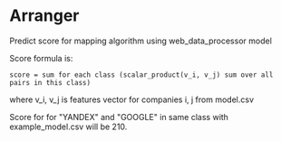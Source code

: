 # Arranger

Predict score for mapping algorithm using web_data_processor model

Score formula is:
    
    score = sum for each class (scalar_product(v_i, v_j) sum over all pairs in this class)
    
where v_i, v_j is features vector for companies i, j from model.csv


Score for for "YANDEX" and "GOOGLE" in same class with example_model.csv will be 210.
